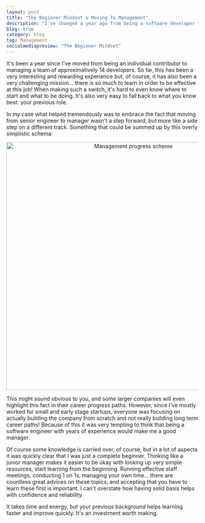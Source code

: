 ```yaml
---
layout: post
title: "The Beginner Mindset & Moving To Management"
description: "I've changed a year ago from being a software developer to actually leading the technical team as director of engineering. This wasn't always easy, but having the right mindset clearly helped."
blog: true
category: blog
tag: Management
socialmediapreview: "The Beginner Mindset"
---
```


It's been a year since I've moved from being an individual contributor to managing a team of approximatively 14 developers. So far, this has been a very interesting and rewarding experience but, of course, it has also been a very challenging mission... there is so much to learn in order to be effective at this job! When making such a switch, it's hard to even know where to start and what to be doing. It's also very easy to fall back to what you know best: your previous role.

In my case what helped tremendously was to embrace the fact that moving from senior engineer to manager wasn't a step forward, but more like a side step on a different track. Something that could be summed up by this overly simplistic schema:

<div class="image-wrapper" style="text-align: center"><img src="/assets/blog/management_progress.jpg" alt="Management progress scheme" style="padding: 0px; width: 650px;"/></div>

This might sound obvious to you, and some larger companies will even highlight this fact in their career progress paths. However, since I've mostly worked for small and early stage startups, everyone was focusing on actually building the company from scratch and not really building long term career paths! Because of this it was very tempting to think that being a software engineer with years of experience would make me a good manager.

Of course some knowledge is carried over, of course, but in a lot of aspects it was quickly clear that I was just a complete beginner. Thinking like a junior manager makes it easier to be okay with looking up very simple resources, start learning from the beginning. Running effective staff meetings, conducting 1 on 1s, managing your own time... there are countless great advices on these topics, and accepting that you have to learn these first is important. I can't overstate how having solid basis helps with confidence and reliability.

It takes time and energy, but your previous background helps learning faster and improve quickly. It's an investment worth making.
